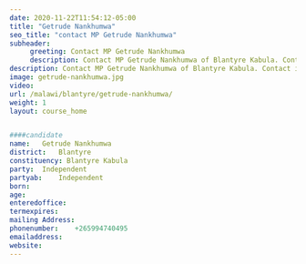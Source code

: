 ```yaml
---
date: 2020-11-22T11:54:12-05:00
title: "Getrude Nankhumwa"
seo_title: "contact MP Getrude Nankhumwa"
subheader:
     greeting: Contact MP Getrude Nankhumwa
     description: Contact MP Getrude Nankhumwa of Blantyre Kabula. Contact information for Getrude Nankhumwa includes her email address, phone number, and mailing
description: Contact MP Getrude Nankhumwa of Blantyre Kabula. Contact information for Getrude Nankhumwa includes her email address, phone number, and mailing
image: getrude-nankhumwa.jpg
video: 
url: /malawi/blantyre/getrude-nankhumwa/
weight: 1
layout: course_home


####candidate
name:	Getrude Nankhumwa
district:	Blantyre
constituency: Blantyre Kabula
party:	Independent
partyab:	Independent
born:
age: 
enteredoffice:	
termexpires:	
mailing Address:
phonenumber:	+265994740495
emailaddress:	
website:	
---
```


